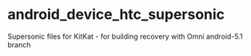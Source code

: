android_device_htc_supersonic
=============================

Supersonic files for KitKat - for building recovery with Omni android-5.1 branch
